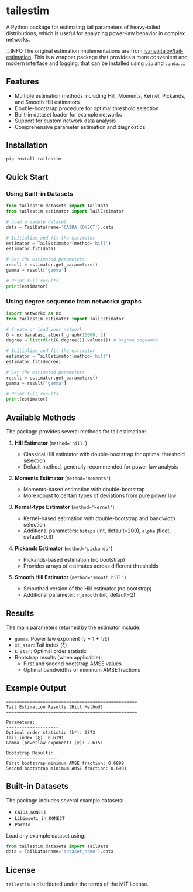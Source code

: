 # tailestim

A Python package for estimating tail parameters of heavy-tailed distributions, which is useful for analyzing power-law behavior in complex networks.

:::INFO
The original estimation implementations are from [ivanvoitalov/tail-estimation](https://github.com/ivanvoitalov/tail-estimation). This is a wrapper package that provides a more convenient and modern interface and logging, that can be installed using `pip` and `conda`.
:::

## Features
- Multiple estimation methods including Hill, Moments, Kernel, Pickands, and Smooth Hill estimators
- Double-bootstrap procedure for optimal threshold selection
- Built-in dataset loader for example networks
- Support for custom network data analysis
- Comprehensive parameter estimation and diagnostics

## Installation
```bash
pip install tailestim
```

## Quick Start

### Using Built-in Datasets

```python
from tailestim.datasets import TailData
from tailestim.estimator import TailEstimator

# Load a sample dataset
data = TailData(name='CAIDA_KONECT').data

# Initialize and fit the estimator
estimator = TailEstimator(method='hill')
estimator.fit(data)

# Get the estimated parameters
result = estimator.get_parameters()
gamma = result['gamma']

# Print full results
print(estimator)
```

### Using degree sequence from networkx graphs

```python
import networkx as nx
from tailestim.estimator import TailEstimator

# Create or load your network
G = nx.barabasi_albert_graph(10000, 2)
degree = list(dict(G.degree()).values()) # Degree sequence

# Initialize and fit the estimator
estimator = TailEstimator(method='hill')
estimator.fit(degree)

# Get the estimated parameters
result = estimator.get_parameters()
gamma = result['gamma']

# Print full results
print(estimator)
```

## Available Methods

The package provides several methods for tail estimation:

1. **Hill Estimator** (`method='hill'`)
   - Classical Hill estimator with double-bootstrap for optimal threshold selection
   - Default method, generally recommended for power law analysis

2. **Moments Estimator** (`method='moments'`)
   - Moments-based estimation with double-bootstrap
   - More robust to certain types of deviations from pure power law

3. **Kernel-type Estimator** (`method='kernel'`)
   - Kernel-based estimation with double-bootstrap and bandwidth selection
   - Additional parameters: `hsteps` (int, default=200), `alpha` (float, default=0.6)

4. **Pickands Estimator** (`method='pickands'`)
   - Pickands-based estimation (no bootstrap)
   - Provides arrays of estimates across different thresholds

5. **Smooth Hill Estimator** (`method='smooth_hill'`)
   - Smoothed version of the Hill estimator (no bootstrap)
   - Additional parameter: `r_smooth` (int, default=2)

## Results
The main parameters returned by the estimator include:
- `gamma`: Power law exponent (γ = 1 + 1/ξ)
- `xi_star`: Tail index (ξ)
- `k_star`: Optimal order statistic
- Bootstrap results (when applicable):
  - First and second bootstrap AMSE values
  - Optimal bandwidths or minimum AMSE fractions

## Example Output
```
==================================================
Tail Estimation Results (Hill Method)
==================================================

Parameters:
--------------------
Optimal order statistic (k*): 6873
Tail index (ξ): 0.6191
Gamma (powerlaw exponent) (γ): 2.6151

Bootstrap Results:
--------------------
First bootstrap minimum AMSE fraction: 0.6899
Second bootstrap minimum AMSE fraction: 0.6901
```

## Built-in Datasets

The package includes several example datasets:
- `CAIDA_KONECT`
- `Libimseti_in_KONECT`
- `Pareto`

Load any example dataset using:
```python
from tailestim.datasets import TailData
data = TailData(name='dataset_name').data
```


## License

`tailestim` is distributed under the terms of the MIT license.
